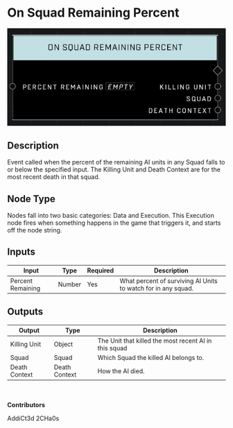 # On Squad Remaining Percent
![alt text](../../../.gitbook/assets/on-squad-remaining-percent.png)

## Description
Event called when the percent of the remaining AI units in any Squad falls to or below the specified input. The Killing Unit and Death Context are for the most recent death in that squad.

## Node Type
Nodes fall into two basic categories: Data and Execution. This Execution node fires when something happens in the game that triggers it, and starts off the node string.

## Inputs
| Input | Type | Required | Description |
|------------------|------------------|----------|--------------------------------------------------------------|
| Percent Remaining | Number | Yes | What percent of surviving AI Units to watch for in any squad.|

## Outputs
| Output | Type | Description |
|------------------|------------------|--------------------------------------------------------------|
| Killing Unit | Object | The Unit that killed the most recent AI in this squad|
| Squad | Squad | Which Squad the killed AI belongs to. |
| Death Context | Death Context | How the AI died. |

\
\
**Contributors**

AddiCt3d 2CHa0s
